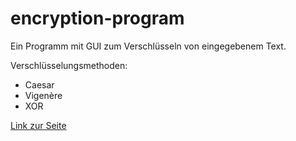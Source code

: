 # encryption-program
Ein Programm mit GUI zum Verschlüsseln von eingegebenem Text.

Verschlüsselungsmethoden:

- Caesar
- Vigenère
- XOR

[Link zur Seite](https://standbee.github.io/encryption-program)